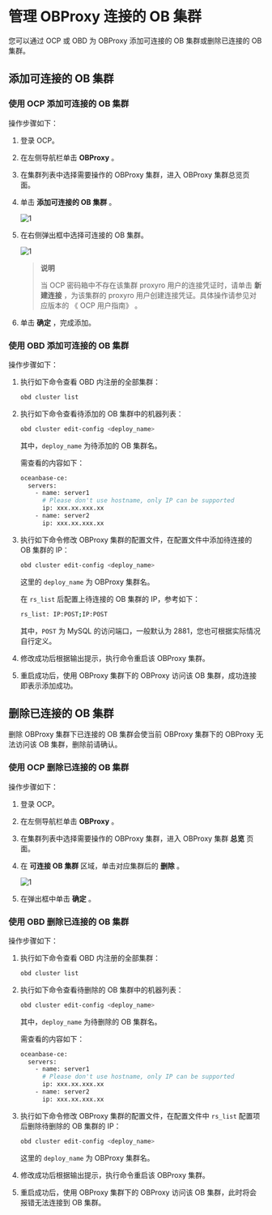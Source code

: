 # 管理 OBProxy 连接的 OB 集群

您可以通过 OCP 或 OBD 为 OBProxy 添加可连接的 OB 集群或删除已连接的 OB 集群。

## 添加可连接的 OB 集群

### 使用 OCP 添加可连接的 OB 集群

操作步骤如下：

1. 登录 OCP。

2. 在左侧导航栏单击 **OBProxy** 。

3. 在集群列表中选择需要操作的 OBProxy 集群，进入 OBProxy 集群总览页面。

4. 单击 **添加可连接的 OB 集群** 。

   ![1](http://icms-x-dita.oss-cn-zhangjiakou.aliyuncs.com/xdita-output/zh-CN/task15904357/images/p271529.png?Expires=7258125490&OSSAccessKeyId=LTAIJfoPL6wmrirR&Signature=V20xY77Ub%2BE1ZVd2UbX%2Bw4URilY%3D)

5. 在右侧弹出框中选择可连接的 OB 集群。

   ![1](http://icms-x-dita.oss-cn-zhangjiakou.aliyuncs.com/xdita-output/zh-CN/task15904357/images/p271754.png?Expires=7258125490&OSSAccessKeyId=LTAIJfoPL6wmrirR&Signature=kCSaZQAZl9i4sS1HILuFLEhEkww%3D)

   > **说明**
   >
   > 当 OCP 密码箱中不存在该集群 proxyro 用户的连接凭证时，请单击 **新建连接** ，为该集群的 proxyro 用户创建连接凭证。具体操作请参见对应版本的 《 OCP 用户指南》 。

6. 单击 **确定** ，完成添加。

### 使用 OBD 添加可连接的 OB 集群

操作步骤如下：

1. 执行如下命令查看 OBD 内注册的全部集群：

   ```bash
   obd cluster list
   ```

2. 执行如下命令查看待添加的 OB 集群中的机器列表：

   ```bash
   obd cluster edit-config <deploy_name>
   ```

   其中，`deploy_name` 为待添加的 OB 集群名。

   需查看的内容如下：

   ```bash
   oceanbase-ce:
     servers:
       - name: server1
         # Please don't use hostname, only IP can be supported
         ip: xxx.xx.xxx.xx
       - name: server2
         ip: xxx.xx.xxx.xx
   ```

3. 执行如下命令修改 OBProxy 集群的配置文件，在配置文件中添加待连接的 OB 集群的 IP：

   ```bash
   obd cluster edit-config <deploy_name>
   ```

   这里的 `deploy_name` 为 OBProxy 集群名。

   在 `rs_list` 后配置上待连接的 OB 集群的 IP，参考如下：

   ```bash
   rs_list: IP:POST;IP:POST
   ```

   其中，`POST` 为 MySQL 的访问端口，一般默认为 2881，您也可根据实际情况自行定义。

4. 修改成功后根据输出提示，执行命令重启该 OBProxy 集群。

5. 重启成功后，使用 OBProxy 集群下的 OBProxy 访问该 OB 集群，成功连接即表示添加成功。

## 删除已连接的 OB 集群

删除 OBProxy 集群下已连接的 OB 集群会使当前 OBProxy 集群下的 OBProxy 无法访问该 OB 集群，删除前请确认。

### 使用 OCP 删除已连接的 OB 集群

操作步骤如下：

1. 登录 OCP。

2. 在左侧导航栏单击 **OBProxy** 。

3. 在集群列表中选择需要操作的 OBProxy 集群，进入 OBProxy 集群 **总览** 页面。

4. 在 **可连接 OB 集群** 区域，单击对应集群后的 **删除** 。

   ![1](http://icms-x-dita.oss-cn-zhangjiakou.aliyuncs.com/xdita-output/zh-CN/task15904357/images/p271769.png?Expires=7258125490&OSSAccessKeyId=LTAIJfoPL6wmrirR&Signature=qaIqYZvVLE8lBZPrRAJ7q6HC6U8%3D)

5. 在弹出框中单击 **确定** 。

### 使用 OBD 删除已连接的 OB 集群

操作步骤如下：

1. 执行如下命令查看 OBD 内注册的全部集群：

   ```bash
   obd cluster list
   ```

2. 执行如下命令查看待删除的 OB 集群中的机器列表：

   ```bash
   obd cluster edit-config <deploy_name>
   ```

   其中，`deploy_name` 为待删除的 OB 集群名。

   需查看的内容如下：

   ```bash
   oceanbase-ce:
     servers:
       - name: server1
         # Please don't use hostname, only IP can be supported
         ip: xxx.xx.xxx.xx
       - name: server2
         ip: xxx.xx.xxx.xx
   ```

3. 执行如下命令修改 OBProxy 集群的配置文件，在配置文件中 `rs_list` 配置项后删除待删除的 OB 集群的 IP：

   ```bash
   obd cluster edit-config <deploy_name>
   ```

   这里的 `deploy_name` 为 OBProxy 集群名。

4. 修改成功后根据输出提示，执行命令重启该 OBProxy 集群。

5. 重启成功后，使用 OBProxy 集群下的 OBProxy 访问该 OB 集群，此时将会报错无法连接到 OB 集群。
